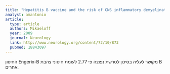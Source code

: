 ```yaml
---
title: "Hepatitis B vaccine and the risk of CNS inflammatory demyelination in childhood"
analyst: amantonio
article:
  type: article
  authors: Mikaeloff
  year: 2009
  journal: Neurology
  link: http://www.neurology.org/content/72/10/873
  pubmed: 18843097
---
```


החיסון Engerix-B מקושר לעליה בסיכון לטרשת נפוצה פי 2.77 לעומת חיסוני צהבת B אחרים.
